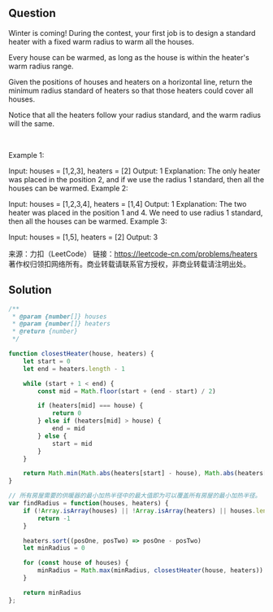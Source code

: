 ## Question
Winter is coming! During the contest, your first job is to design a standard heater with a fixed warm radius to warm all the houses.

Every house can be warmed, as long as the house is within the heater's warm radius range. 

Given the positions of houses and heaters on a horizontal line, return the minimum radius standard of heaters so that those heaters could cover all houses.

Notice that all the heaters follow your radius standard, and the warm radius will the same.

 

Example 1:

Input: houses = [1,2,3], heaters = [2]
Output: 1
Explanation: The only heater was placed in the position 2, and if we use the radius 1 standard, then all the houses can be warmed.
Example 2:

Input: houses = [1,2,3,4], heaters = [1,4]
Output: 1
Explanation: The two heater was placed in the position 1 and 4. We need to use radius 1 standard, then all the houses can be warmed.
Example 3:

Input: houses = [1,5], heaters = [2]
Output: 3

来源：力扣（LeetCode）
链接：https://leetcode-cn.com/problems/heaters
著作权归领扣网络所有。商业转载请联系官方授权，非商业转载请注明出处。

## Solution
```javascript
/**
 * @param {number[]} houses
 * @param {number[]} heaters
 * @return {number}
 */

function closestHeater(house, heaters) {
    let start = 0
    let end = heaters.length - 1

    while (start + 1 < end) {
        const mid = Math.floor(start + (end - start) / 2)

        if (heaters[mid] === house) {
            return 0
        } else if (heaters[mid] > house) {
            end = mid
        } else {
            start = mid
        }
    }

    return Math.min(Math.abs(heaters[start] - house), Math.abs(heaters[end] - house))
}

// 所有房屋需要的供暖器的最小加热半径中的最大值即为可以覆盖所有房屋的最小加热半径。
var findRadius = function(houses, heaters) {
    if (!Array.isArray(houses) || !Array.isArray(heaters) || houses.length === 0 || heaters.length === 0) {
        return -1
    }

    heaters.sort((posOne, posTwo) => posOne - posTwo)
    let minRadius = 0

    for (const house of houses) {
        minRadius = Math.max(minRadius, closestHeater(house, heaters))
    }

    return minRadius
};
```